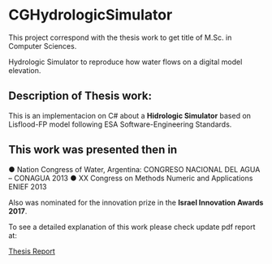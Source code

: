 # CGHydrologicSimulator

This project correspond with the thesis work to get title of M.Sc. in Computer Sciences.


Hydrologic Simulator to reproduce how water flows on a digital model elevation.

## Description of Thesis work:

This is an implementacion on C# about a **Hidrologic Simulator** based on Lisflood-FP model following ESA Software-Engineering Standards.

## This work was presented then in

● Nation Congress of Water, Argentina: CONGRESO NACIONAL DEL AGUA – CONAGUA 2013
● XX Congress on Methods Numeric and Applications ENIEF 2013

Also was nominated for the innovation prize in the **Israel Innovation Awards 2017**.

To see a detailed explanation of this work please check update pdf report at:

[Thesis Report](https://github.com/CGuerreroCordova/CGHydrologicSimulator/blob/master/doc/CGuerrero-Tesis-HydroSim.pdf)
